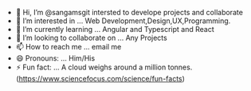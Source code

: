 - 👋 Hi, I’m @sangamsgit intersted to develope projects and collaborate
- 👀 I’m interested in ... Web Development,Design,UX,Programming.
- 🌱 I’m currently learning ... Angular and Typescript and React
- 💞️ I’m looking to collaborate on ... Any Projects
- 📫 How to reach me ... email me
- 😄 Pronouns: ... Him/His
- ⚡ Fun fact: ... A cloud weighs around a million tonnes.(https://www.sciencefocus.com/science/fun-facts)

<!---
sangamsgit/sangamsgit is a ✨ special ✨ repository because its `README.md` (this file) appears on your GitHub profile.
You can click the Preview link to take a look at your changes.
--->
